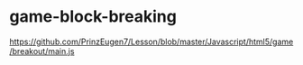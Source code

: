 # game-block-breaking
https://github.com/PrinzEugen7/Lesson/blob/master/Javascript/html5/game/breakout/main.js